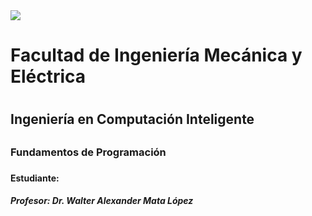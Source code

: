 <img src="https://portal.ucol.mx/content/micrositios/188/image/Escudo2021/Dos_lineas_Izq/UdeC_2L%20izq_Blanco.png">
<h1>Facultad de Ingeniería Mecánica y Eléctrica<h1>
<h2>Ingeniería en Computación Inteligente<h2>
<h3>Fundamentos de Programación<h3>
<h4>Estudiante:<h4>
<h5>Profesor: Dr. Walter Alexander Mata López<h5>

